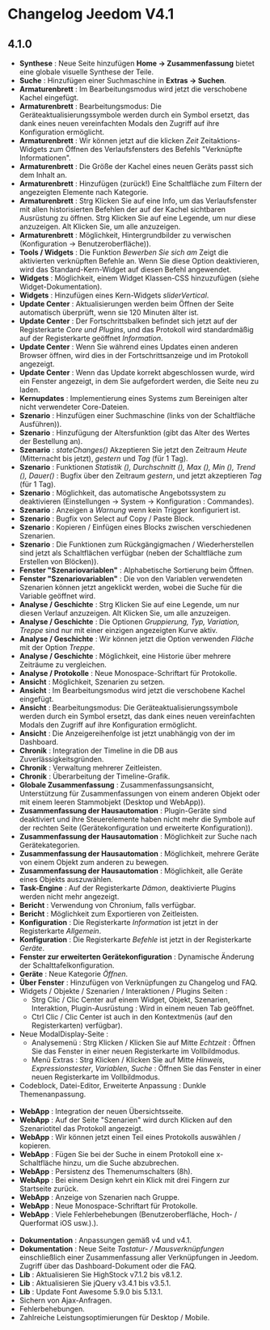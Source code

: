 # Changelog Jeedom V4.1

## 4.1.0

- **Synthese** : Neue Seite hinzufügen **Home → Zusammenfassung** bietet eine globale visuelle Synthese der Teile.
- **Suche** : Hinzufügen einer Suchmaschine in **Extras → Suchen**.
- **Armaturenbrett** : Im Bearbeitungsmodus wird jetzt die verschobene Kachel eingefügt.
- **Armaturenbrett** : Bearbeitungsmodus: Die Geräteaktualisierungssymbole werden durch ein Symbol ersetzt, das dank eines neuen vereinfachten Modals den Zugriff auf ihre Konfiguration ermöglicht.
- **Armaturenbrett** : Wir können jetzt auf die klicken *Zeit* Zeitaktions-Widgets zum Öffnen des Verlaufsfensters des Befehls "Verknüpfte Informationen".
- **Armaturenbrett** : Die Größe der Kachel eines neuen Geräts passt sich dem Inhalt an.
- **Armaturenbrett** : Hinzufügen (zurück!) Eine Schaltfläche zum Filtern der angezeigten Elemente nach Kategorie.
- **Armaturenbrett** : Strg Klicken Sie auf eine Info, um das Verlaufsfenster mit allen historisierten Befehlen der auf der Kachel sichtbaren Ausrüstung zu öffnen. Strg Klicken Sie auf eine Legende, um nur diese anzuzeigen. Alt Klicken Sie, um alle anzuzeigen.
- **Armaturenbrett** : Möglichkeit, Hintergrundbilder zu verwischen (Konfiguration -> Benutzeroberfläche)).
- **Tools / Widgets** : Die Funktion *Bewerben Sie sich am* Zeigt die aktivierten verknüpften Befehle an. Wenn Sie diese Option deaktivieren, wird das Standard-Kern-Widget auf diesen Befehl angewendet.
- **Widgets** : Möglichkeit, einem Widget Klassen-CSS hinzuzufügen (siehe Widget-Dokumentation).
- **Widgets** : Hinzufügen eines Kern-Widgets *sliderVertical*.
- **Update Center** : Aktualisierungen werden beim Öffnen der Seite automatisch überprüft, wenn sie 120 Minuten älter ist.
- **Update Center** : Der Fortschrittsbalken befindet sich jetzt auf der Registerkarte *Core und Plugins*, und das Protokoll wird standardmäßig auf der Registerkarte geöffnet *Information*.
- **Update Center** : Wenn Sie während eines Updates einen anderen Browser öffnen, wird dies in der Fortschrittsanzeige und im Protokoll angezeigt.
- **Update Center** : Wenn das Update korrekt abgeschlossen wurde, wird ein Fenster angezeigt, in dem Sie aufgefordert werden, die Seite neu zu laden.
- **Kernupdates** : Implementierung eines Systems zum Bereinigen alter nicht verwendeter Core-Dateien.
- **Szenario** : Hinzufügen einer Suchmaschine (links von der Schaltfläche Ausführen)).
- **Szenario** : Hinzufügung der Altersfunktion (gibt das Alter des Wertes der Bestellung an).
- **Szenario** : *stateChanges()* Akzeptieren Sie jetzt den Zeitraum *Heute* (Mitternacht bis jetzt), *gestern* und *Tag* (für 1 Tag).
- **Szenario** : Funktionen *Statistik (), Durchschnitt (), Max (), Min (), Trend (), Dauer()* : Bugfix über den Zeitraum *gestern*, und jetzt akzeptieren *Tag* (für 1 Tag).
- **Szenario** : Möglichkeit, das automatische Angebotssystem zu deaktivieren (Einstellungen → System → Konfiguration : Commandes).
- **Szenario** : Anzeigen a *Warnung* wenn kein Trigger konfiguriert ist.
- **Szenario** : Bugfix von Select auf Copy / Paste Block.
- **Szenario** : Kopieren / Einfügen eines Blocks zwischen verschiedenen Szenarien.
- **Szenario** : Die Funktionen zum Rückgängigmachen / Wiederherstellen sind jetzt als Schaltflächen verfügbar (neben der Schaltfläche zum Erstellen von Blöcken)).
- **Fenster &quot;Szenariovariablen&quot;** : Alphabetische Sortierung beim Öffnen.
- **Fenster &quot;Szenariovariablen&quot;** : Die von den Variablen verwendeten Szenarien können jetzt angeklickt werden, wobei die Suche für die Variable geöffnet wird.
- **Analyse / Geschichte** : Strg Klicken Sie auf eine Legende, um nur diesen Verlauf anzuzeigen. Alt Klicken Sie, um alle anzuzeigen.
- **Analyse / Geschichte** : Die Optionen *Gruppierung, Typ, Variation, Treppe* sind nur mit einer einzigen angezeigten Kurve aktiv.
- **Analyse / Geschichte** : Wir können jetzt die Option verwenden *Fläche* mit der Option *Treppe*.
- **Analyse / Geschichte** : Möglichkeit, eine Historie über mehrere Zeiträume zu vergleichen.
- **Analyse / Protokolle** : Neue Monospace-Schriftart für Protokolle.
- **Ansicht** : Möglichkeit, Szenarien zu setzen.
- **Ansicht** : Im Bearbeitungsmodus wird jetzt die verschobene Kachel eingefügt.
- **Ansicht** : Bearbeitungsmodus: Die Geräteaktualisierungssymbole werden durch ein Symbol ersetzt, das dank eines neuen vereinfachten Modals den Zugriff auf ihre Konfiguration ermöglicht.
- **Ansicht** : Die Anzeigereihenfolge ist jetzt unabhängig von der im Dashboard.
- **Chronik** : Integration der Timeline in die DB aus Zuverlässigkeitsgründen.
- **Chronik** : Verwaltung mehrerer Zeitleisten.
- **Chronik** : Überarbeitung der Timeline-Grafik.
- **Globale Zusammenfassung** : Zusammenfassungsansicht, Unterstützung für Zusammenfassungen von einem anderen Objekt oder mit einem leeren Stammobjekt (Desktop und WebApp)).
- **Zusammenfassung der Hausautomation** : Plugin-Geräte sind deaktiviert und ihre Steuerelemente haben nicht mehr die Symbole auf der rechten Seite (Gerätekonfiguration und erweiterte Konfiguration)).
- **Zusammenfassung der Hausautomation** : Möglichkeit zur Suche nach Gerätekategorien.
- **Zusammenfassung der Hausautomation** : Möglichkeit, mehrere Geräte von einem Objekt zum anderen zu bewegen.
- **Zusammenfassung der Hausautomation** : Möglichkeit, alle Geräte eines Objekts auszuwählen.
- **Task-Engine** : Auf der Registerkarte *Dämon*, deaktivierte Plugins werden nicht mehr angezeigt.
- **Bericht** : Verwendung von Chronium, falls verfügbar.
- **Bericht** : Möglichkeit zum Exportieren von Zeitleisten.
- **Konfiguration** : Die Registerkarte *Information* ist jetzt in der Registerkarte *Allgemein*.
- **Konfiguration** : Die Registerkarte *Befehle* ist jetzt in der Registerkarte *Geräte*.
- **Fenster zur erweiterten Gerätekonfiguration** : Dynamische Änderung der Schalttafelkonfiguration.
- **Geräte** : Neue Kategorie *Öffnen*.
- **Über Fenster** : Hinzufügen von Verknüpfungen zu Changelog und FAQ.
- Widgets / Objekte / Szenarien / Interaktionen / Plugins Seiten :
	- Strg Clic / Clic Center auf einem Widget, Objekt, Szenarien, Interaktion, Plugin-Ausrüstung : Wird in einem neuen Tab geöffnet.
	- Ctrl Clic / Clic Center ist auch in den Kontextmenüs (auf den Registerkarten) verfügbar).
- Neue ModalDisplay-Seite :
	- Analysemenü : Strg Klicken / Klicken Sie auf Mitte *Echtzeit* : Öffnen Sie das Fenster in einer neuen Registerkarte im Vollbildmodus.
	- Menü Extras : Strg Klicken / Klicken Sie auf Mitte *Hinweis*, *Expressionstester*, *Variablen*, *Suche* : Öffnen Sie das Fenster in einer neuen Registerkarte im Vollbildmodus.
- Codeblock, Datei-Editor, Erweiterte Anpassung : Dunkle Themenanpassung.<br/><br/>
- **WebApp** : Integration der neuen Übersichtsseite.
- **WebApp** : Auf der Seite &quot;Szenarien&quot; wird durch Klicken auf den Szenariotitel das Protokoll angezeigt.
- **WebApp** : Wir können jetzt einen Teil eines Protokolls auswählen / kopieren.
- **WebApp** : Fügen Sie bei der Suche in einem Protokoll eine x-Schaltfläche hinzu, um die Suche abzubrechen.
- **WebApp** : Persistenz des Themenumschalters (8h).
- **WebApp** : Bei einem Design kehrt ein Klick mit drei Fingern zur Startseite zurück.
- **WebApp** : Anzeige von Szenarien nach Gruppe.
- **WebApp** : Neue Monospace-Schriftart für Protokolle.
- **WebApp** : Viele Fehlerbehebungen (Benutzeroberfläche, Hoch- / Querformat iOS usw.).).<br/><br/>
- **Dokumentation** : Anpassungen gemäß v4 und v4.1.
- **Dokumentation** : Neue Seite *Tastatur- / Mausverknüpfungen* einschließlich einer Zusammenfassung aller Verknüpfungen in Jeedom. Zugriff über das Dashboard-Dokument oder die FAQ.
- **Lib** : Aktualisieren Sie HighStock v7.1.2 bis v8.1.2.
- **Lib** : Aktualisieren Sie jQuery v3.4.1 bis v3.5.1.
- **Lib** : Update Font Awesome 5.9.0 bis 5.13.1.
- Sichern von Ajax-Anfragen.
- Fehlerbehebungen.
- Zahlreiche Leistungsoptimierungen für Desktop / Mobile.
